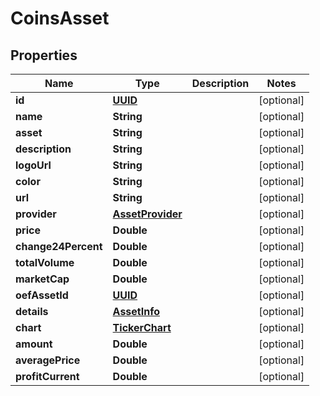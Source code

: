 # CoinsAsset

## Properties
Name | Type | Description | Notes
------------ | ------------- | ------------- | -------------
**id** | [**UUID**](UUID.md) |  |  [optional]
**name** | **String** |  |  [optional]
**asset** | **String** |  |  [optional]
**description** | **String** |  |  [optional]
**logoUrl** | **String** |  |  [optional]
**color** | **String** |  |  [optional]
**url** | **String** |  |  [optional]
**provider** | [**AssetProvider**](AssetProvider.md) |  |  [optional]
**price** | **Double** |  |  [optional]
**change24Percent** | **Double** |  |  [optional]
**totalVolume** | **Double** |  |  [optional]
**marketCap** | **Double** |  |  [optional]
**oefAssetId** | [**UUID**](UUID.md) |  |  [optional]
**details** | [**AssetInfo**](AssetInfo.md) |  |  [optional]
**chart** | [**TickerChart**](TickerChart.md) |  |  [optional]
**amount** | **Double** |  |  [optional]
**averagePrice** | **Double** |  |  [optional]
**profitCurrent** | **Double** |  |  [optional]
